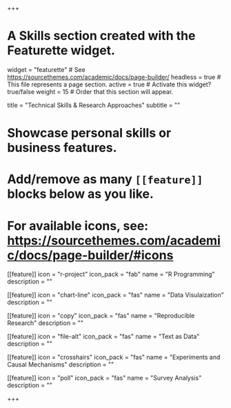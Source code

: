 +++
# A Skills section created with the Featurette widget.
widget = "featurette"  # See https://sourcethemes.com/academic/docs/page-builder/
headless = true  # This file represents a page section.
active = true  # Activate this widget? true/false
weight = 15  # Order that this section will appear.

title = "Technical Skills & Research Approaches"
subtitle = ""

# Showcase personal skills or business features.
# 
# Add/remove as many `[[feature]]` blocks below as you like.
# 
# For available icons, see: https://sourcethemes.com/academic/docs/page-builder/#icons

[[feature]]
  icon = "r-project"
  icon_pack = "fab"
  name = "R Programming"
  description = ""
  
[[feature]]
  icon = "chart-line"
  icon_pack = "fas"
  name = "Data Visulaization"
  description = ""  
  
[[feature]]
  icon = "copy"
  icon_pack = "fas"
  name = "Reproducible Research"
  description = ""

[[feature]]
  icon = "file-alt"
  icon_pack = "fas"
  name = "Text as Data"
  description = ""  

[[feature]]
  icon = "crosshairs"
  icon_pack = "fas"
  name = "Experiments and Causal Mechanisms"
  description = ""
  
[[feature]]
  icon = "poll"
  icon_pack = "fas"
  name = "Survey Analysis"
  description = ""


+++
